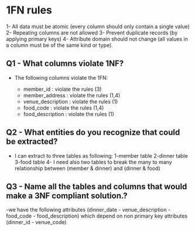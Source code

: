 # 1FN rules

1- All data must be atomic (every column should only contain a single value)
2- Repeating columns are not allowed
3- Prevent duplicate records (by applying primary keys)
4- Attribute domain should not change (all values in a column must be of the same kind or type).

## Q1 - What columns violate 1NF?

- The following columns violate the 1FN:

  - member_id : violate the rules (3)
  - member_address : violate the rules (1,4)
  - venue_description : violate the rules (1)
  - food_code : violate the rules (1,4)
  - food_description : violate the rules (1)

## Q2 - What entities do you recognize that could be extracted?

- I can extract to three tables as following:
  1-member table
  2-dinner table
  3-food table
  4- I need also two tables to break the many to many relationship between
  (member & dinner) and (dinner & food)

## Q3 - Name all the tables and columns that would make a 3NF compliant solution.?

-we have the following attributes (dinner_date - venue_description - food_code - food_description)
which depend on non primary key attributes (dinner_id - venue_code)
